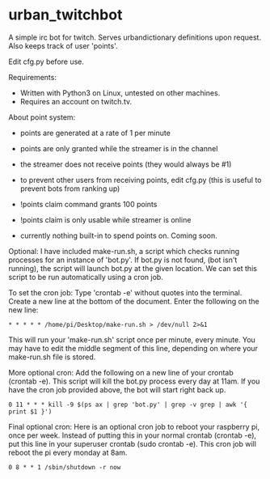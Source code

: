 # urban_twitchbot
A simple irc bot for twitch. 
Serves urbandictionary definitions upon request.
Also keeps track of user 'points'.

Edit cfg.py before use.

Requirements:
* Written with Python3 on Linux, untested on other machines.
* Requires an account on twitch.tv.

About point system:
* points are generated at a rate of 1 per minute
* points are only granted while the streamer is in the channel
* the streamer does not receive points (they would always be #1)
* to prevent other users from receiving points, edit cfg.py
   (this is useful to prevent bots from ranking up)
* !points claim command grants 100 points
* !points claim is only usable while streamer is online

* currently nothing built-in to spend points on. Coming soon.

Optional:
I have included make-run.sh, a script which checks running processes
for an instance of 'bot.py'. If bot.py is not found, (bot isn't running), 
the script will launch bot.py at the given location. We can set this 
script to be run automatically using a cron job.

To set the cron job:
Type 'crontab -e' without quotes into the terminal.
Create a new line at the bottom of the document.
Enter the following on the new line:

`* * * * * /home/pi/Desktop/make-run.sh > /dev/null 2>&1`

This will run your 'make-run.sh' script once per minute, every minute.
You may have to edit the middle segment of this line, depending on 
where your make-run.sh file is stored.

More optional cron:
Add the following on a new line of your crontab (crontab -e).
This script will kill the bot.py process every day at 11am.
If you have the cron job provided above, the bot will start right back up.

`0 11 * * * kill -9 $(ps ax | grep 'bot.py' | grep -v grep | awk '{ print $1 }')`

Final optional cron:
Here is an optional cron job to reboot your raspberry pi, once per week.
Instead of putting this in your normal crontab (crontab -e), put this
line in your superuser crontab (sudo crontab -e).
This cron job will reboot the pi every monday at 8am.

`0 8 * * 1 /sbin/shutdown -r now`
